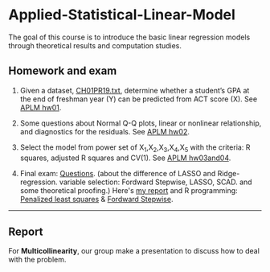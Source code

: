 # Applied-Statistical-Linear-Model

The goal of this course is to introduce the basic linear regression models through theoretical
results and computation studies.

## Homework and exam

1.  Given a dataset, [CH01PR19.txt](https://github.com/oicjacky/Applied-Statistical-Linear-Model/blob/master/APLM%20hw01/CH01PR19.txt), 
determine whether a student’s GPA at the end of freshman year (Y) can be predicted from ACT score (X). See [APLM hw01](https://github.com/oicjacky/Applied-Statistical-Linear-Model/blob/master/APLM%20hw01/APLM-hw01.pdf).

2.  Some questions about Normal Q-Q plots, linear or nonlinear relationship, and diagnostics for the residuals. See [APLM hw02](https://github.com/oicjacky/Applied-Statistical-Linear-Model/blob/master/APLM%20hw02/APLM-hw02.pdf).

3.  Select the model from power set of X<sub>1</sub>,X<sub>2</sub>,X<sub>3</sub>,X<sub>4</sub>,X<sub>5</sub> with the criteria: R squares,
adjusted R squares and CV(1). See [APLM hw03and04](https://github.com/oicjacky/Applied-Statistical-Linear-Model/blob/master/APLM%20hw03/APLM-hw03and04.pdf).

4. Final exam: [Questions](https://github.com/oicjacky/Applied-Statistical-Linear-Model/blob/master/APLM%20final/Final.pdf). (about the difference of LASSO and Ridge-regression. variable selection: Fordward Stepwise, LASSO, SCAD. and some theoretical proofing.) Here's [my report](https://github.com/oicjacky/Applied-Statistical-Linear-Model/blob/master/APLM%20final/APLM%20final.pdf) and R programming:
[Penalized least squares](https://github.com/oicjacky/Applied-Statistical-Linear-Model/blob/master/APLM%20final/APLM%20final.R) & [Fordward Stepwise](https://github.com/oicjacky/Applied-Statistical-Linear-Model/blob/master/APLM%20final/Stepwise%20regression.R).

---

## Report 

For **Multicollinearity**, our group make a presentation to discuss how to deal with the problem.   
